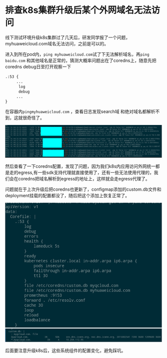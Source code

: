 # 排查k8s集群升级后某个外网域名无法访问


线下测试环境升级k8s集群过了几天后，研发同学报了一个问题，myhuaweicloud.com域名无法访问，之前是可以的。

进入到所在pod内，`ping myhuaweicloud.com`试了下无法解析域名，再`ping baidu.com` 和其他域名是正常的，猜测大概率问题出在了coredns上，随意先把coredns debug日至打开观察一下

```
.:53 {
     ...
      log
      debug
     ...
}
```

在容器内`pingmyhuaweicloud.com` ，查看日志发现search域 和绝对域名都解析不到，这就很奇怪了。

![9dac80d7ddb34991072ebce5b858e12170891fba.png](/img/9dac80d7ddb34991072ebce5b858e12170891fba.png)

然后查看了一下coredns配置，发现了问题，因为我们k8s内应用访问外网统一都是走的egress,有一些sdk支持代理就直接使用了，还有一些无法使用代理的，我们会在coredns把域名解析到egress的地址上，这样就会走egress代理了。 

问题就在于上次升级后把coredns也更新了，configmap添加的custom.db文件和deployment挂载的配置都没了，随后把这个添加上恢复正常了。

![cfb0c078bed5034877e5db964a40e473ce649f23.png](/img/cfb0c078bed5034877e5db964a40e473ce649f23.png)![184a82920cacbe03dd0440ac90e5d11344c06c23.png](/img/184a82920cacbe03dd0440ac90e5d11344c06c23.png)

后面要注意升级k8s后，这些系统组件的配置变化，避免踩坑。

